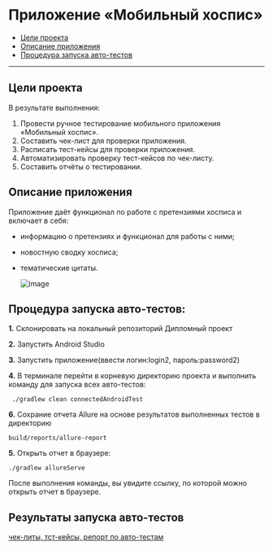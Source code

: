 # Приложение «Мобильный хоспис»


- [Цели проекта](#title1)
- [Описание приложения](#title2)
- [Процедура запуска авто-тестов](#title3)

---

## <a id="title1">Цели проекта</a>

В результате выполнения:

1. Провести ручное тестирование мобильного приложения «Мобильный хоспис».
2. Составить чек-лист для проверки приложения.
3. Расписать тест-кейсы для проверки приложения.
4. Автоматизировать проверку тест-кейсов по чек-листу.
5. Составить отчёты о тестировании.

## <a id="title2">Описание приложения</a>
Приложение даёт функционал по работе с претензиями хосписа и включает в себя:

- информацию о претензиях и функционал для работы с ними;
- новостную сводку хосписа;
- тематические цитаты.

  ![image](https://github.com/STALKSA/QADiplom/assets/109988277/60b4b787-959d-43b0-981f-7bd60a0e4e26)

## <a id="title3">Процедура запуска авто-тестов:</a>

**1.** Склонировать на локальный репозиторий Дипломный проект

**2.** Запустить Android Studio

**3.** Запустить приложение(ввести логин:login2, пароль:password2)

**4.** В терминале перейти в корневую директорию проекта и выполнить команду для запуска всех авто-тестов:

```
 ./gradlew clean connectedAndroidTest
```

**6.** Сохрание отчета Allure на основе результатов выполненных тестов в директорию

    build/reports/allure-report

**5.** Открыть отчет в браузере:

    ./gradlew allureServe

После выполнения команды, вы увидите ссылку, по которой можно открыть отчет в браузере.


## Результаты запуска авто-тестов
[чек-литы, тст-кейсы, репорт по авто-тестам](https://github.com/STALKSA/HospiceAppProject/tree/main/docs)

    

